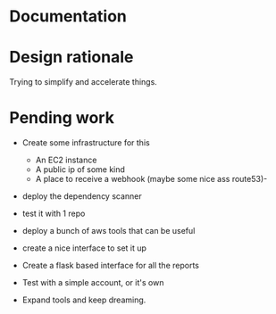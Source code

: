 # Documentation

# Design rationale

Trying to simplify and accelerate things.

# Pending work

- Create some infrastructure for this

  - An EC2 instance
  - A public ip of some kind
  - A place to receive a webhook (maybe some nice ass route53)-

- deploy the dependency scanner

- test it with 1 repo

- deploy a bunch of aws tools that can be useful

- create a nice interface to set it up

- Create a flask based interface for all the reports

- Test with a simple account, or it's own

- Expand tools and keep dreaming.
